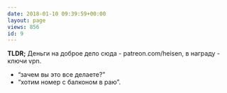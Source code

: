 ```yaml
---
date: 2018-01-10 09:39:59+00:00
layout: page
views: 856
id: 9
---
```


**TLDR;**
Деньги на доброе дело сюда - patreon.com/heisen, в награду - ключи vpn.

- “зачем вы это все делаете?” 
- “хотим номер с балконом в раю”.


